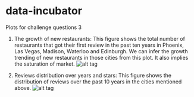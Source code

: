 # data-incubator
Plots for challenge questions 3


1. The growth of new restaurants: This figure shows the total number of restaurants that got their first review in the past ten years in Phoenix, Las Vegas, Madison, Waterloo and Edinburgh. We can infer the growth trending of new restaurants in those cities from this plot. It also implies the saturation of market.
![alt tag](https://github.com/zhongyn/data-incubator/blob/master/Growth_of_first_time_review.png)


2. Reviews distribution over years and stars: This figure shows the distribution of reviews over the past 10 years in the cities mentioned above.
![alt tag](https://github.com/zhongyn/data-incubator/blob/master/reviews_distribution.png)

